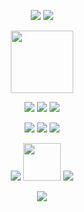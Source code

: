 <p align="center">
 <img src="https://static.wikia.nocookie.net/yokaiwatch/images/d/d6/Arachnus.gif/revision/latest?cb=20191202203454">
 <img src="https://static.wikia.nocookie.net/yokaiwatch/images/9/90/Toadal_Dude.gif/revision/latest?cb=20191202203832">
 <p align="center">
  <img height="100" src="https://64.media.tumblr.com/8130143a4dff673c3bc65d36718655b2/962c33a8d3565057-46/s2048x3072/c4cef2e9ad1b1215b03f335c084053f9467e0e49.pnj">
<p align="center">
<img src="https://64.media.tumblr.com/b7d35b821eb2f66ef418c34bfc86de0b/b4a8996229d50d4f-e5/s250x400/89ed961dbfef768165886633e4a35de9bb8214af.gifv"> <img src="https://64.media.tumblr.com/17aef3ecbc3325a7290cc23691292f52/6be3245ea0b8721e-7d/s250x400/fd123ee446b9f709f1467a7577e68fcb6e373229.gifv"> <img src="https://64.media.tumblr.com/8804dc887c84bbc240eabeded6b71986/cedb24b0c7dba3f6-9e/s250x400/e25aea1b62cb6d5884cd6a39ba69d0db3c82bbb8.gifv">
<p align="center">
 <img src="https://64.media.tumblr.com/d6058d44669496682a9ce1fe86476fc4/1fb39223b20e4f22-28/s250x400/f0446fd82eb0a676c42a78394b8b6bc532afbc4c.gifv"> <img src="https://64.media.tumblr.com/d42cb37d115ab7232051c2f9f408a1b7/1fb39223b20e4f22-20/s250x400/93080541ef1fa808d95d3fb64c3b4151ef6332e9.gifv">
<img src="https://64.media.tumblr.com/e6bf331599cc7d43bf5f9c9598d04f61/1fb39223b20e4f22-25/s250x400/5ee7d361e2ab9ecbd6abaf1becdce4fb54c8b38b.gifv">
<p align="center">
<img src="https://64.media.tumblr.com/6d10b0cb7285c0743eb6a6d055ba9463/a6d3d53949489c00-9e/s100x200/c743088514c26f011e0029c1653acb6d0db4d584.pnj"> <img height="60" src="https://64.media.tumblr.com/eda9ea052819fe88f2a1be0cc6017b67/a6d3d53949489c00-80/s250x400/f3033b5d6f09fdcfebccdbd7f7da7bb0b28eee85.pnj"> <img src="https://64.media.tumblr.com/30dc32d50dd5cda2e4eb3769ef1b5c74/a6d3d53949489c00-d5/s100x200/419c7ed67da5c95d2ff43a9361f1ce8ebcfd108f.pnj">
<p align="center">
<img src="https://64.media.tumblr.com/365b5d3252b1504f615a060578f49a5d/692bf70aefc8b3b6-44/s250x400/0b431d7e8df430abb73de9b1e910b400c18abd4f.gifv">
